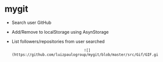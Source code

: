 # mygit

- Search user GitHub
- Add/Remove to localStorage using AsynStorage
- List followers/repositories from user searched

                                       ![](https://github.com/luizpaulogroup/mygit/blob/master/src/Gif/GIF.gif)
